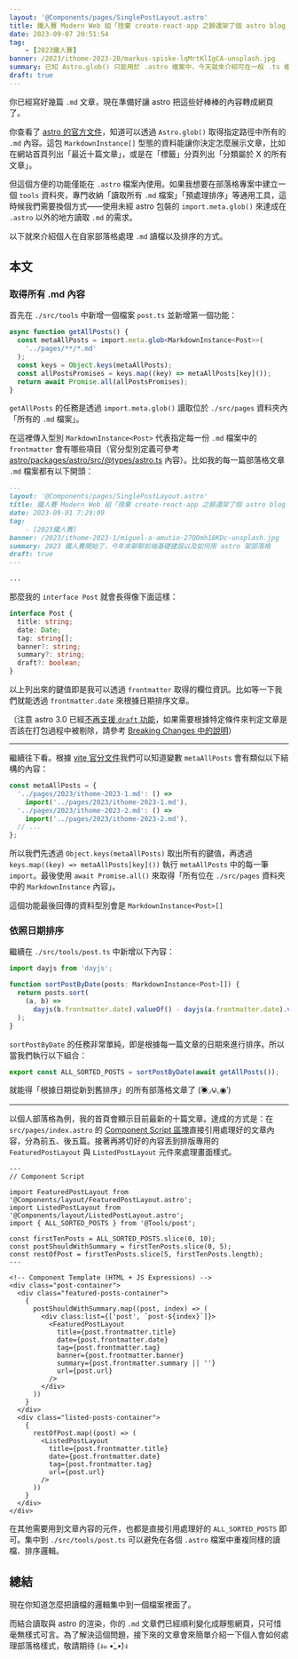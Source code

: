 ```yaml
---
layout: '@Components/pages/SinglePostLayout.astro'
title: 鐵人賽 Modern Web 組「捨棄 create-react-app 之餘還架了個 astro blog 昭告天下」第 20 天
date: 2023-09-07 20:51:54
tag:
	- [2023鐵人賽]
banner: /2023/ithome-2023-20/markus-spiske-lqMrtKlIgCA-unsplash.jpg
summary: 已知 Astro.glob() 只能用於 .astro 檔案中，今天就來介紹可在一般 .ts 檔案內執行的替代方案： import.meta.glob()
draft: true
---
```


你已經寫好幾篇 `.md` 文章，現在準備好讓 astro 把這些好棒棒的內容轉成網頁了。

你查看了 [astro 的官方文件](https://docs.astro.build/en/reference/api-reference/#astro-global)，知道可以透過 `Astro.glob()` 取得指定路徑中所有的 `.md` 內容。這包 `MarkdownInstance[]` 型態的資料能讓你決定怎麼展示文章，比如在網站首頁列出「最近十篇文章」，或是在「標籤」分頁列出「分類屬於 X 的所有文章」。

但這個方便的功能僅能在 `.astro` 檔案內使用。如果我想要在部落格專案中建立一個 `tools` 資料夾，專門收納「讀取所有 `.md` 檔案」「預處理排序」等通用工具，這時候我們需要換個方式——使用未經 astro 包裝的 `import.meta.glob()` 來達成在 `.astro` 以外的地方讀取 `.md` 的需求。

以下就來介紹個人在自家部落格處理 `.md` 讀檔以及排序的方式。

## 本文

### 取得所有 .md 內容

首先在 `./src/tools` 中新增一個檔案 `post.ts` 並新增第一個功能：

```ts
async function getAllPosts() {
  const metaAllPosts = import.meta.glob<MarkdownInstance<Post>>(
    '../pages/**/*.md'
  );
  const keys = Object.keys(metaAllPosts);
  const allPostsPromises = keys.map((key) => metaAllPosts[key]());
  return await Promise.all(allPostsPromises);
}
```

`getAllPosts` 的任務是透過 `import.meta.glob()` 讀取位於 `./src/pages` 資料夾內「所有的 `.md` 檔案」。

在這裡傳入型別 `MarkdownInstance<Post>` 代表指定每一份 `.md` 檔案中的 `frontmatter` 會有哪些項目（官分型別定義可參考 [astro/packages/astro/src/@types/astro.ts](https://github.com/withastro/astro/blob/0fa483283e54c94f173838cd558dc0dbdd11e699/packages/astro/src/%40types/astro.ts#L1513) 內容）。比如我的每一篇部落格文章 `.md` 檔案都有以下開頭：

```md
---
layout: '@Components/pages/SinglePostLayout.astro'
title: 鐵人賽 Modern Web 組「捨棄 create-react-app 之餘還架了個 astro blog 昭告天下」第 1 天
date: 2023-09-01 7:29:09
tag:
	- [2023鐵人賽]
banner: /2023/ithome-2023-1/miguel-a-amutio-27QOmh18KDc-unsplash.jpg
summary: 2023 鐵人賽開始了，今年來聊聊前端基礎建設以及如何用 astro 架部落格
draft: true
---

...
```

那麼我的 `interface Post` 就會長得像下面這樣：

```ts
interface Post {
  title: string;
  date: Date;
  tag: string[];
  banner?: string;
  summary?: string;
  draft?: boolean;
}
```

以上列出來的鍵值即是我可以透過 `frontmatter` 取得的欄位資訊。比如等一下我們就能透過 `frontmatter.date` 來根據日期排序文章。

（注意 astro 3.0 已經[不再支援 `draft` 功能](https://docs.astro.build/en/reference/configuration-reference/#markdowndrafts)，如果需要根據特定條件來判定文章是否該在打包過程中被剔除，請參考 [Breaking Changes 中的說明](https://docs.astro.build/en/guides/upgrade-to/v3/#what-should-i-do-14)）

---

繼續往下看。根據 [vite 官分文件](https://vitejs.dev/guide/features.html#glob-import)我們可以知道變數 `metaAllPosts` 會有類似以下結構的內容：

```ts
const metaAllPosts = {
  '../pages/2023/ithome-2023-1.md': () =>
    import('../pages/2023/ithome-2023-1.md'),
  '../pages/2023/ithome-2023-2.md': () =>
    import('../pages/2023/ithome-2023-2.md'),
  // ...
};
```

所以我們先透過 `Object.keys(metaAllPosts)` 取出所有的鍵值，再透過 `keys.map((key) => metaAllPosts[key]())` 執行 `metaAllPosts` 中的每一筆 `import`。最後使用 `await Promise.all()` 來取得「所有位在 `./src/pages` 資料夾中的 `MarkdownInstance` 內容」。

這個功能最後回傳的資料型別會是 `MarkdownInstance<Post>[]`

### 依照日期排序

繼續在 `./src/tools/post.ts` 中新增以下內容：

```ts
import dayjs from 'dayjs';

function sortPostByDate(posts: MarkdownInstance<Post>[]) {
  return posts.sort(
    (a, b) =>
      dayjs(b.frontmatter.date).valueOf() - dayjs(a.frontmatter.date).valueOf()
  );
}
```

`sortPostByDate` 的任務非常單純，即是根據每一篇文章的日期來進行排序。所以當我們執行以下組合：

```ts
export const ALL_SORTED_POSTS = sortPostByDate(await getAllPosts());
```

就能得「根據日期從新到舊排序」的所有部落格文章了 (́◉◞౪◟◉‵)

---

以個人部落格為例，我的首頁會顯示目前最新的十篇文章。達成的方式是：在 `src/pages/index.astro` 的 [Component Script 區塊](https://docs.astro.build/en/core-concepts/astro-components/#component-structure)直接引用處理好的文章內容，分為前五、後五篇。接著再將切好的內容丟到排版專用的 `FeaturedPostLayout` 與 `ListedPostLayout` 元件來處理畫面樣式。

```astro
---
// Component Script

import FeaturedPostLayout from '@Components/layout/FeaturedPostLayout.astro';
import ListedPostLayout from '@Components/layout/ListedPostLayout.astro';
import { ALL_SORTED_POSTS } from '@Tools/post';

const firstTenPosts = ALL_SORTED_POSTS.slice(0, 10);
const postShouldWithSummary = firstTenPosts.slice(0, 5);
const restOfPost = firstTenPosts.slice(5, firstTenPosts.length);
---

<!-- Component Template (HTML + JS Expressions) -->
<div class="post-container">
  <div class="featured-posts-container">
    {
      postShouldWithSummary.map((post, index) => (
        <div class:list={['post', `post-${index}`]}>
          <FeaturedPostLayout
            title={post.frontmatter.title}
            date={post.frontmatter.date}
            tag={post.frontmatter.tag}
            banner={post.frontmatter.banner}
            summary={post.frontmatter.summary || ''}
            url={post.url}
          />
        </div>
      ))
    }
  </div>
  <div class="listed-posts-container">
    {
      restOfPost.map((post) => (
        <ListedPostLayout
          title={post.frontmatter.title}
          date={post.frontmatter.date}
          tag={post.frontmatter.tag}
          url={post.url}
        />
      ))
    }
  </div>
</div>
```

在其他需要用到文章內容的元件，也都是直接引用處理好的 `ALL_SORTED_POSTS` 即可。集中到 `./src/tools/post.ts` 可以避免在各個 `.astro` 檔案中重複同樣的讀檔、排序邏輯。

## 總結

現在你知道怎麼把讀檔的邏輯集中到一個檔案裡面了。

而結合讀取與 astro 的渲染，你的 `.md` 文章們已經順利變化成靜態網頁，只可惜毫無樣式可言。為了解決這個問題，接下來的文章會來簡單介紹一下個人會如何處理部落格樣式，敬請期待 (ง๑ •̀\_•́)ง
